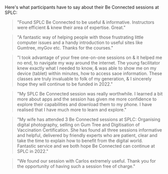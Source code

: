 Here's what participants have to say about their Be Connected sessions at SPLC:

> "Found SPLC Be Connected to be useful & informative. Instructors were efficient & knew their area of expertise. Great."

> "A fantastic way of helping people with those frustrating little computer issues and a handy introduction to useful sites like Gumtree, myGov  etc. Thanks for the courses."

> "I took advantage of your free one-on-one sessions on & it helped me no end, to navigate my way around the internet. The young facilitator knew exactly what I needed to know, & was able to show me on my device (tablet) within minutes, how to access saoe information. These classes are truly invaluable to folk of my generation, & I sincerely hope they will continue to be funded in 2022."

> "My SPLC Be Connected session was really worthwhile. I learned a bit more about apps and the session has given me more confidence to explore their capabilities and download them to my phone. I have realised that I have much more to learn and explore."

> "My wife has attended 3 Be Connected sessions at SPLC: Organising digital photography, selling on Gum Tree and Digitisation of Vaccination Certification. She has found all three sessions informative and helpful, delivered by friendly experts who are patient, clear and take the time to explain how to benefit from the digital world. Fantastic service and we both hope Be Connected can continue at SPLC in 2022."

> "We found our session with Carlos extremely useful. Thank you for the opportunity of having such a session free of charge."
